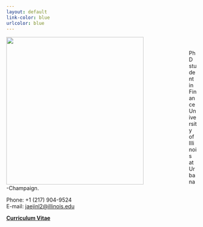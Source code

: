 ```yaml
---
layout: default
link-color: blue
urlcolor: blue
---
```

<img style="width=209px;height=375px;float:left;padding:-5px;padding-right:120px"
src="/images/photo4.png" alt="" width="362" height="390">

\
\
PhD student in Finance\
University of Illinois at Urbana-Champaign.

Phone: +1 (217) 904-9524\
E-mail: [jaejinl2@illinois.edu](mailto:jaejinl2@illinois.edu)


[**Curriculum Vitae**](/Jaejin_CV.pdf)
